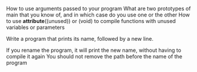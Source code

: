 How to use arguments passed to your program
What are two prototypes of main that you know of, and in which case do you use one or the other
How to use __attribute__((unused)) or (void) to compile functions with unused variables or parameters

Write a program that prints its name, followed by a new line.

If you rename the program, it will print the new name, without having to compile it again
You should not remove the path before the name of the program

